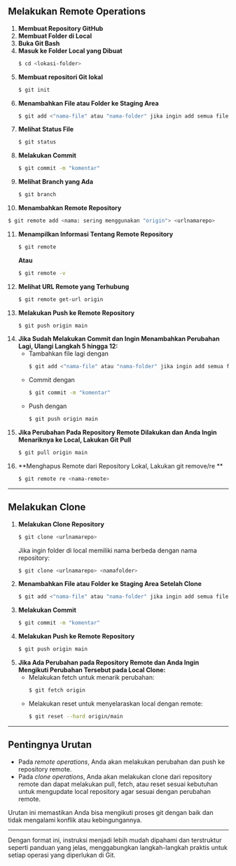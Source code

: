 ## **Melakukan Remote Operations**

1. **Membuat Repository GitHub**
2. **Membuat Folder di Local**
3. **Buka Git Bash**
4. **Masuk ke Folder Local yang Dibuat**
   ```bash
   $ cd <lokasi-folder>
   ```
5. **Membuat repositori Git lokal**
   ```bash
   $ git init
   ```
6. **Menambahkan File atau Folder ke Staging Area**
   ```bash
   $ git add <"nama-file" atau "nama-folder" jika ingin add semua file dan folder gunakan tanda titik "."> git add -A
   ```
7. **Melihat Status File**
   ```bash
   $ git status
   ```
8. **Melakukan Commit**
   ```bash
   $ git commit -m "komentar"
   ```
9. **Melihat Branch yang Ada**
   ```bash
   $ git branch
   ```
10. **Menambahkan Remote Repository**
   ```bash
   $ git remote add <nama: sering menggunakan "origin"> <urlnamarepo>
   ```
11. **Menampilkan Informasi Tentang Remote Repository**
    ```bash
    $ git remote
    ```
    **Atau**
    ```bash
    $ git remote -v
    ```
12. **Melihat URL Remote yang Terhubung**
    ```bash
    $ git remote get-url origin
    ```
13. **Melakukan Push ke Remote Repository**
    ```bash
    $ git push origin main
    ```
14. **Jika Sudah Melakukan Commit dan Ingin Menambahkan Perubahan Lagi, Ulangi Langkah 5 hingga 12:**
    - Tambahkan file lagi dengan
       ```bash
       $ git add <"nama-file" atau "nama-folder" jika ingin add semua file dan folder gunakan tanda titik "."> git add -A
       ```
    - Commit dengan
       ```bash
       $ git commit -m "komentar"
       ```
    - Push dengan
       ```bash
       $ git push origin main
       ```
15. **Jika Perubahan Pada Repository Remote Dilakukan dan Anda Ingin Menariknya ke Local, Lakukan Git Pull**
    ```bash
    $ git pull origin main
    ```
16. **Menghapus Remote dari Repository Lokal, Lakukan git remove/re **
    ```bash
    $ git remote re <nama-remote>
    ```

---

## **Melakukan Clone**

1. **Melakukan Clone Repository**
   ```bash
   $ git clone <urlnamarepo>
   ```
   Jika ingin folder di local memiliki nama berbeda dengan nama repository:
   ```bash
   $ git clone <urlnamarepo> <namafolder>
   ```
2. **Menambahkan File atau Folder ke Staging Area Setelah Clone**
   ```bash
   $ git add <"nama-file" atau "nama-folder" jika ingin add semua file dan folder gunakan tanda titik "."> git add -A
   ```
3. **Melakukan Commit**
   ```bash
   $ git commit -m "komentar"
   ```
4. **Melakukan Push ke Remote Repository**
   ```bash
   $ git push origin main
   ```
5. **Jika Ada Perubahan pada Repository Remote dan Anda Ingin Mengikuti Perubahan Tersebut pada Local Clone:**
   - Melakukan fetch untuk menarik perubahan:
     ```bash
     $ git fetch origin
     ```
   - Melakukan reset untuk menyelaraskan local dengan remote:
     ```bash
     $ git reset --hard origin/main
     ```

---

## **Pentingnya Urutan**

- Pada *remote operations*, Anda akan melakukan perubahan dan push ke repository remote.
- Pada *clone operations*, Anda akan melakukan clone dari repository remote dan dapat melakukan pull, fetch, atau reset sesuai kebutuhan untuk mengupdate local repository agar sesuai dengan perubahan remote.

Urutan ini memastikan Anda bisa mengikuti proses git dengan baik dan tidak mengalami konflik atau kebingungannya.

---

Dengan format ini, instruksi menjadi lebih mudah dipahami dan terstruktur seperti panduan yang jelas, menggabungkan langkah-langkah praktis untuk setiap operasi yang diperlukan di Git.
